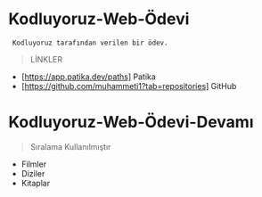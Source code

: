# Kodluyoruz-Web-Ödevi
``` Kodluyoruz tarafından verilen bir ödev.```
>LİNKLER
* [https://app.patika.dev/paths] Patika
* [https://github.com/muhammeti1?tab=repositories] GitHub
# Kodluyoruz-Web-Ödevi-Devamı
>Sıralama Kullanılmıştır
* Filmler
* Diziler
* Kitaplar